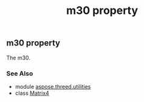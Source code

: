 ﻿---
title: m30 property
second_title: Aspose.3D for Python via .NET API References
description: 
type: docs
weight: 280
url: /python-net/aspose.threed.utilities/matrix4/m30/
is_root: false
---

## m30 property


The m30.

### See Also
* module [aspose.threed.utilities](../../)
* class [Matrix4](/3d/python-net/aspose.threed.utilities/matrix4)
